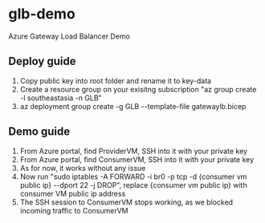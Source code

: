 # glb-demo
Azure Gateway Load Balancer Demo

## Deploy guide
1. Copy public key into root folder and rename it to key-data
2. Create a resource group on your exisitng subscription "az group create -l southeastasia -n GLB"
3. az deployment group create -g GLB --template-file gatewaylb.bicep

## Demo guide
1. From Azure portal, find ProviderVM, SSH into it with your private key
2. From Azure portal, find ConsumerVM, SSH into it with your private key
3. As for now, it works without any issue
4. Now run "sudo iptables -A FORWARD -i br0 -p tcp -d {consumer vm public ip} --dport 22 -j DROP", replace {consumer vm public ip} with consumer VM public ip address
5. The SSH session to ConsumerVM stops working, as we blocked incoming traffic to ConsumerVM
